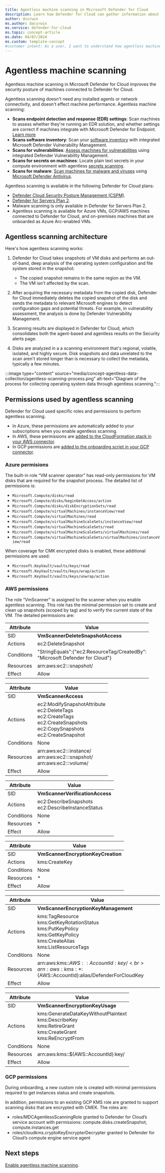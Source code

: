 ```yaml
---
title: Agentless machine scanning in Microsoft Defender for Cloud
description: Learn how Defender for Cloud can gather information about multicloud machine without installing an agent.
author: dcurwin
ms.author: dacurwin
ms.service: defender-for-cloud
ms.topic: concept-article
ms.date: 04/07/2024
ms.custom: template-concept
#customer intent: As a user, I want to understand how agentless machine scanning works in Defender for Cloud so that I can effectively collect data from my machines.
---
```


# Agentless machine scanning

Agentless machine scanning in Microsoft Defender for Cloud improves the security posture of machines connected to Defender for Cloud. 

Agentless scanning doesn't need any installed agents or network connectivity, and doesn't effect machine performance. Agentless machine scanning:

- **Scans endpoint detection and response (EDR) settings**: Scan machines to assess whether they're running an EDR solution, and whether settings are correct if machines integrate with Microsoft Defender for Endpoint. [Learn more](endpoint-detection-response.md)
- **Scans software inventory**: Scan your [software inventory](/defender-vulnerability-management/tvm-software-inventory) with integrated Microsoft Defender Vulnerability Management.
-  **Scans for vulnerabilities**: [Assess machines for vulnerabilities](auto-deploy-vulnerability-assessment.md) using integrated Defender Vulnerability Management.
- **Scans for secrets on machines**: Locate plain text secrets in your compute environment with agentless [secrets scanning](secrets-scanning.md).
- **Scans for malware**: [Scan machines for malware and viruses](agentless-malware-scanning.md) using [Microsoft Defender Antivirus](/microsoft-365/security/defender-endpoint/microsoft-defender-antivirus-windows). 

Agentless scanning is available in the following Defender for Cloud plans:

- [Defender Cloud Security Posture Management (CSPM)](concept-cloud-security-posture-management.md).
- [Defender for Servers Plan 2](defender-for-servers-overview.md#defender-for-servers-plans).
- Malware scanning is only available in Defender for Servers Plan 2.
- Agentless scanning is available for Azure VMs, GCP/AWS machines connected to Defender for Cloud, and on-premises machines that are onboarded as Azure Arc-enabled VMs. 

## Agentless scanning architecture

Here's how agentless scanning works:

1. Defender for Cloud takes snapshots of VM disks and performs an out-of-band, deep analysis of the operating system configuration and file system stored in the snapshot.

    - The copied snapshot remains in the same region as the VM.
    - The VM isn't affected by the scan.

1. After acquiring the necessary metadata from the copied disk, Defender for Cloud immediately deletes the copied snapshot of the disk and sends the metadata to relevant Microsoft engines to detect configuration gaps and potential threats. For example, in vulnerability assessment, the analysis is done by Defender Vulnerability Management. 

1. Scanning results are displayed in Defender for Cloud, which consolidates both the agent-based and agentless results on the Security alerts page.

3. Disks are analyzed in a a scanning environment that's regional, volatile, isolated, and highly secure. Disk snapshots and data unrelated to the scan aren't stored longer than is necessary to collect the metadata, typically a few minutes.

:::image type="content" source="media/concept-agentless-data-collection/agentless-scanning-process.png" alt-text="Diagram of the process for collecting operating system data through agentless scanning.":::

## Permissions used by agentless scanning

Defender for Cloud used specific roles and permissions to perform agentless scanning.

- In Azure, these permissions are automatically added to your subscriptions when you enable agentless scanning.
- In AWS, these permissions are [added to the CloudFormation stack in your AWS connector](enable-agentless-scanning-vms.md#enable-agentless-scanning-on-aws).
- In GCP permissions are [added to the onboarding script in your GCP connector](enable-agentless-scanning-vms.md#enable-agentless-scanning-on-gcp).

### Azure permisions

The built-in role “VM scanner operator” has read-only permissions for VM disks that are required for the snapshot process. The detailed list of permissions is:

- `Microsoft.Compute/disks/read`
- `Microsoft.Compute/disks/beginGetAccess/action`
- `Microsoft.Compute/disks/diskEncryptionSets/read`
- `Microsoft.Compute/virtualMachines/instanceView/read`
- `Microsoft.Compute/virtualMachines/read`
- `Microsoft.Compute/virtualMachineScaleSets/instanceView/read`
- `Microsoft.Compute/virtualMachineScaleSets/read`
- `Microsoft.Compute/virtualMachineScaleSets/virtualMachines/read`
- `Microsoft.Compute/virtualMachineScaleSets/virtualMachines/instanceView/read`
            
When coverage for CMK encrypted disks is enabled, these additional permissions are used: 

- `Microsoft.KeyVault/vaults/keys/read`
- `Microsoft.KeyVault/vaults/keys/wrap/action`
- `Microsoft.KeyVault/vaults/keys/unwrap/action`

### AWS permissions

The role “VmScanner” is assigned to the scanner when you enable agentless scanning. This role has the minimal permission set to create and clean up snapshots (scoped by tag) and to verify the current state of the VM. The detailed permissions are:

| Attribute | Value |
| ---------|---------|
| SID | **VmScannerDeleteSnapshotAccess** |
| Actions | ec2:DeleteSnapshot |
| Conditions | "StringEquals":{"ec2:ResourceTag/CreatedBy”:<br>"Microsoft Defender for Cloud"} |
| Resources | arn:aws:ec2:::snapshot/ |
| Effect | Allow |

| Attribute | Value |
|---------|---------|
| SID | **VmScannerAccess** |
| Actions | ec2:ModifySnapshotAttribute <br> ec2:DeleteTags <br> ec2:CreateTags <br> ec2:CreateSnapshots <br> ec2:CopySnapshots <br> ec2:CreateSnapshot |
| Conditions | None |
| Resources | arn:aws:ec2:::instance/ <br> arn:aws:ec2:::snapshot/ <br> arn:aws:ec2:::volume/ |
| Effect | Allow |

| Attribute | Value |
|---------|---------|
| SID | **VmScannerVerificationAccess** |
| Actions | ec2:DescribeSnapshots <br> ec2:DescribeInstanceStatus |
| Conditions | None |
| Resources | * |
| Effect | Allow |

| Attribute | Value |
|---------|---------|
| SID | **VmScannerEncryptionKeyCreation** |
| Actions | kms:CreateKey |
| Conditions | None |
| Resources | * |
| Effect | Allow |

| Attribute | Value |
|---------|---------|
| SID | **VmScannerEncryptionKeyManagement** |
| Actions | kms:TagResource <br> kms:GetKeyRotationStatus <br> kms:PutKeyPolicy <br> kms:GetKeyPolicy <br> kms:CreateAlias <br> kms:ListResourceTags |
| Conditions | None |
| Resources | arn:aws:kms::${AWS::AccountId}:key/ <br> arn:aws:kms:*:${AWS::AccountId}:alias/DefenderForCloudKey |
| Effect | Allow |

| Attribute | Value |
|---------|---------|
| SID | **VmScannerEncryptionKeyUsage** |
| Actions | kms:GenerateDataKeyWithoutPlaintext <br> kms:DescribeKey <br> kms:RetireGrant <br> kms:CreateGrant <br> kms:ReEncryptFrom |
| Conditions | None |
| Resources | arn:aws:kms::${AWS::AccountId}:key/ |
| Effect | Allow |

### GCP permissions
            
During onboarding, a new custom role is created with minimal permissions required to get instances status and create snapshots.

In addition, permissions to an existing GCP KMS role are granted to support scanning disks that are encrypted with CMEK. The roles are:

- roles/MDCAgentlessScanningRole granted to Defender for Cloud’s service account with permissions: compute.disks.createSnapshot, compute.instances.get
- roles/cloudkms.cryptoKeyEncrypterDecrypter granted to Defender for Cloud’s compute engine service agent


## Next steps

[Enable agentless machine scanning](enable-vulnerability-assessment-agentless.md).

